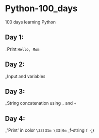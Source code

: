 # Python-100_days

100 days learning Python

## Day 1:

\_Print `Hello, Mom`

## Day 2:

\_Input and variables

## Day 3:

\_String concatenation using `,` and `+`

## Day 4:

\_'Print' in color `\33[31m \33[0m`
\_f-string `f {}`

